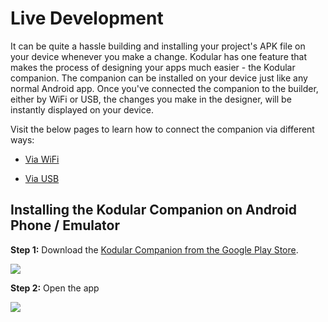 # Live Development

It can be quite a hassle building and installing your project's APK file on your device whenever you make a change. Kodular has one feature that makes the process of designing your apps much easier - the Kodular companion. The companion can be installed on your device just like any normal Android app. Once you've connected the companion to the builder, either by WiFi or USB, the changes you make in the designer, will be instantly displayed on your device.

Visit the below pages to learn how to connect the companion via different ways:

- [Via WiFi](wifi.md)

- [Via USB](usb.md)

## Installing the Kodular Companion on Android Phone / Emulator

**Step 1:** Download the [Kodular Companion from the Google Play Store](https://play.google.com/store/apps/details?id=io.makeroid.companion).

![](/assets/images/live-development/index-1.png)

**Step 2:** Open the app

![](/assets/images/live-development/index-2.jpg)

